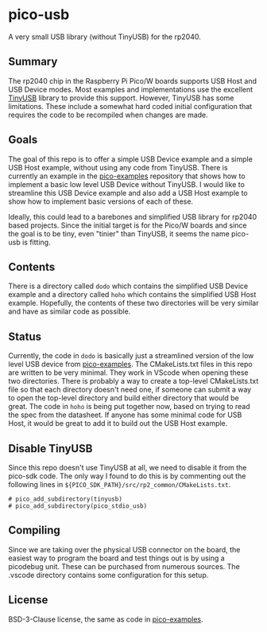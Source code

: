 # pico-usb

A very small USB library (without TinyUSB) for the rp2040.

## Summary

The rp2040 chip in the Raspberry Pi Pico/W boards supports USB Host and
USB Device modes. Most examples and implementations use the excellent
[TinyUSB](https://github.com/hathach/tinyusb) library to provide this support. However, TinyUSB has some
limitations. These include a somewhat hard coded initial configuration
that requires the code to be recompiled when changes are made.

## Goals

The goal of this repo is to offer a simple USB Device example and a
simple USB Host example, without using any code from TinyUSB. There
is currently an example in the [pico-examples](https://github.com/raspberrypi/pico-examples/tree/master/usb/device/dev_lowlevel) repository that shows
how to implement a basic low level USB Device without TinyUSB. I would
like to streamline this USB Device example and also add a USB Host
example to show how to implement basic versions of each of these.

Ideally, this could lead to a barebones and simplified USB library for
rp2040 based projects. Since the initial target is for the Pico/W
boards and since the goal is to be tiny, even "tinier" than TinyUSB,
it seems the name pico-usb is fitting.

## Contents

There is a directory called `dodo` which contains the simplified
USB Device example and a directory called `hoho` which contains
the simplified USB Host example. Hopefully, the contents of these
two directories will be very similar and have as similar code as
possible.

## Status

Currently, the code in `dodo` is basically just a streamlined version
of the low level USB device from [pico-examples](https://github.com/raspberrypi/pico-examples/tree/master/usb/device/dev_lowlevel). The CMakeLists.txt
files in this repo are written to be very minimal. They work in VScode
when opening these two directories. There is probably a way to create
a top-level CMakeLists.txt file so that each directory doesn't need
one, if someone can submit a way to open the top-level directory and
build either directory that would be great. The code in `hoho` is being
put together now, based on trying to read the spec from the datasheet.
If anyone has some minimal code for USB Host, it would be great to add
it to build out the USB Host example.

## Disable TinyUSB

Since this repo doesn't use TinyUSB at all, we need to disable it from the
pico-sdk code. The only way I found to do this is by commenting out the
following lines in `${PICO_SDK_PATH}/src/rp2_common/CMakeLists.txt`.

```
# pico_add_subdirectory(tinyusb)
# pico_add_subdirectory(pico_stdio_usb)
```

## Compiling

Since we are taking over the physical USB connector on the board, the
easiest way to program the board and test things out is by using a
picodebug unit. These can be purchased from numerous sources. The .vscode
directory contains some configuration for this setup.

## License

BSD-3-Clause license, the same as code in [pico-examples](https://github.com/raspberrypi/pico-examples/tree/master/usb/device/dev_lowlevel).
